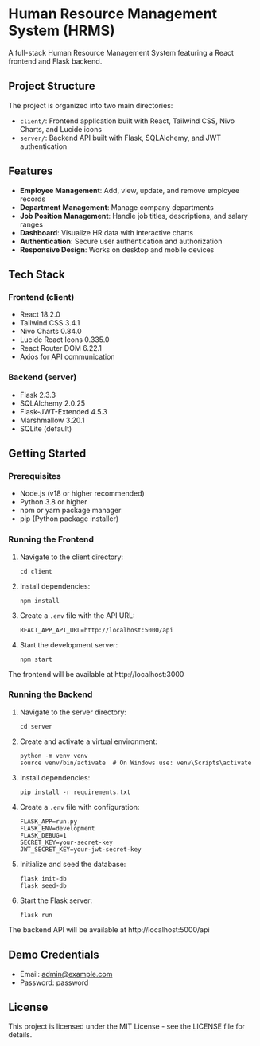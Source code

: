 # Human Resource Management System (HRMS)

A full-stack Human Resource Management System featuring a React frontend and Flask backend.

## Project Structure

The project is organized into two main directories:

- `client/`: Frontend application built with React, Tailwind CSS, Nivo Charts, and Lucide icons
- `server/`: Backend API built with Flask, SQLAlchemy, and JWT authentication

## Features

- **Employee Management**: Add, view, update, and remove employee records
- **Department Management**: Manage company departments
- **Job Position Management**: Handle job titles, descriptions, and salary ranges
- **Dashboard**: Visualize HR data with interactive charts
- **Authentication**: Secure user authentication and authorization
- **Responsive Design**: Works on desktop and mobile devices

## Tech Stack

### Frontend (client)
- React 18.2.0
- Tailwind CSS 3.4.1
- Nivo Charts 0.84.0
- Lucide React Icons 0.335.0
- React Router DOM 6.22.1
- Axios for API communication

### Backend (server)
- Flask 2.3.3
- SQLAlchemy 2.0.25
- Flask-JWT-Extended 4.5.3
- Marshmallow 3.20.1
- SQLite (default)

## Getting Started

### Prerequisites
- Node.js (v18 or higher recommended)
- Python 3.8 or higher
- npm or yarn package manager
- pip (Python package installer)

### Running the Frontend

1. Navigate to the client directory:
   ```
   cd client
   ```

2. Install dependencies:
   ```
   npm install
   ```

3. Create a `.env` file with the API URL:
   ```
   REACT_APP_API_URL=http://localhost:5000/api
   ```

4. Start the development server:
   ```
   npm start
   ```

The frontend will be available at http://localhost:3000

### Running the Backend

1. Navigate to the server directory:
   ```
   cd server
   ```

2. Create and activate a virtual environment:
   ```
   python -m venv venv
   source venv/bin/activate  # On Windows use: venv\Scripts\activate
   ```

3. Install dependencies:
   ```
   pip install -r requirements.txt
   ```

4. Create a `.env` file with configuration:
   ```
   FLASK_APP=run.py
   FLASK_ENV=development
   FLASK_DEBUG=1
   SECRET_KEY=your-secret-key
   JWT_SECRET_KEY=your-jwt-secret-key
   ```

5. Initialize and seed the database:
   ```
   flask init-db
   flask seed-db
   ```

6. Start the Flask server:
   ```
   flask run
   ```

The backend API will be available at http://localhost:5000/api

## Demo Credentials

- Email: admin@example.com
- Password: password

## License

This project is licensed under the MIT License - see the LICENSE file for details. 